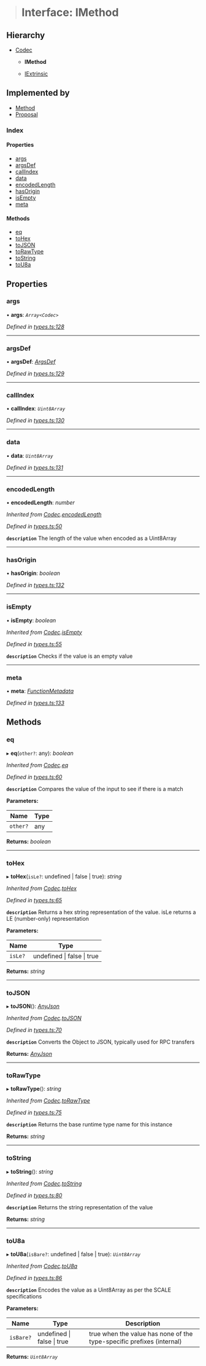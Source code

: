 > # Interface: IMethod

## Hierarchy

* [Codec](_types_.codec.md)

  * **IMethod**

  * [IExtrinsic](_types_.iextrinsic.md)

## Implemented by

* [Method](../classes/_primitive_method_.method.md)
* [Proposal](../classes/_type_proposal_.proposal.md)

### Index

#### Properties

* [args](_types_.imethod.md#args)
* [argsDef](_types_.imethod.md#argsdef)
* [callIndex](_types_.imethod.md#callindex)
* [data](_types_.imethod.md#data)
* [encodedLength](_types_.imethod.md#encodedlength)
* [hasOrigin](_types_.imethod.md#hasorigin)
* [isEmpty](_types_.imethod.md#isempty)
* [meta](_types_.imethod.md#meta)

#### Methods

* [eq](_types_.imethod.md#eq)
* [toHex](_types_.imethod.md#tohex)
* [toJSON](_types_.imethod.md#tojson)
* [toRawType](_types_.imethod.md#torawtype)
* [toString](_types_.imethod.md#tostring)
* [toU8a](_types_.imethod.md#tou8a)

## Properties

###  args

• **args**: *`Array<Codec>`*

*Defined in [types.ts:128](https://github.com/polkadot-js/api/blob/2f157cf/packages/types/src/types.ts#L128)*

___

###  argsDef

• **argsDef**: *[ArgsDef](_types_.argsdef.md)*

*Defined in [types.ts:129](https://github.com/polkadot-js/api/blob/2f157cf/packages/types/src/types.ts#L129)*

___

###  callIndex

• **callIndex**: *`Uint8Array`*

*Defined in [types.ts:130](https://github.com/polkadot-js/api/blob/2f157cf/packages/types/src/types.ts#L130)*

___

###  data

• **data**: *`Uint8Array`*

*Defined in [types.ts:131](https://github.com/polkadot-js/api/blob/2f157cf/packages/types/src/types.ts#L131)*

___

###  encodedLength

• **encodedLength**: *number*

*Inherited from [Codec](_types_.codec.md).[encodedLength](_types_.codec.md#encodedlength)*

*Defined in [types.ts:50](https://github.com/polkadot-js/api/blob/2f157cf/packages/types/src/types.ts#L50)*

**`description`** The length of the value when encoded as a Uint8Array

___

###  hasOrigin

• **hasOrigin**: *boolean*

*Defined in [types.ts:132](https://github.com/polkadot-js/api/blob/2f157cf/packages/types/src/types.ts#L132)*

___

###  isEmpty

• **isEmpty**: *boolean*

*Inherited from [Codec](_types_.codec.md).[isEmpty](_types_.codec.md#isempty)*

*Defined in [types.ts:55](https://github.com/polkadot-js/api/blob/2f157cf/packages/types/src/types.ts#L55)*

**`description`** Checks if the value is an empty value

___

###  meta

• **meta**: *[FunctionMetadata](../classes/_metadata_v1_calls_.functionmetadata.md)*

*Defined in [types.ts:133](https://github.com/polkadot-js/api/blob/2f157cf/packages/types/src/types.ts#L133)*

## Methods

###  eq

▸ **eq**(`other?`: any): *boolean*

*Inherited from [Codec](_types_.codec.md).[eq](_types_.codec.md#eq)*

*Defined in [types.ts:60](https://github.com/polkadot-js/api/blob/2f157cf/packages/types/src/types.ts#L60)*

**`description`** Compares the value of the input to see if there is a match

**Parameters:**

Name | Type |
------ | ------ |
`other?` | any |

**Returns:** *boolean*

___

###  toHex

▸ **toHex**(`isLe?`: undefined | false | true): *string*

*Inherited from [Codec](_types_.codec.md).[toHex](_types_.codec.md#tohex)*

*Defined in [types.ts:65](https://github.com/polkadot-js/api/blob/2f157cf/packages/types/src/types.ts#L65)*

**`description`** Returns a hex string representation of the value. isLe returns a LE (number-only) representation

**Parameters:**

Name | Type |
------ | ------ |
`isLe?` | undefined \| false \| true |

**Returns:** *string*

___

###  toJSON

▸ **toJSON**(): *[AnyJson](../modules/_types_.md#anyjson)*

*Inherited from [Codec](_types_.codec.md).[toJSON](_types_.codec.md#tojson)*

*Defined in [types.ts:70](https://github.com/polkadot-js/api/blob/2f157cf/packages/types/src/types.ts#L70)*

**`description`** Converts the Object to JSON, typically used for RPC transfers

**Returns:** *[AnyJson](../modules/_types_.md#anyjson)*

___

###  toRawType

▸ **toRawType**(): *string*

*Inherited from [Codec](_types_.codec.md).[toRawType](_types_.codec.md#torawtype)*

*Defined in [types.ts:75](https://github.com/polkadot-js/api/blob/2f157cf/packages/types/src/types.ts#L75)*

**`description`** Returns the base runtime type name for this instance

**Returns:** *string*

___

###  toString

▸ **toString**(): *string*

*Inherited from [Codec](_types_.codec.md).[toString](_types_.codec.md#tostring)*

*Defined in [types.ts:80](https://github.com/polkadot-js/api/blob/2f157cf/packages/types/src/types.ts#L80)*

**`description`** Returns the string representation of the value

**Returns:** *string*

___

###  toU8a

▸ **toU8a**(`isBare?`: undefined | false | true): *`Uint8Array`*

*Inherited from [Codec](_types_.codec.md).[toU8a](_types_.codec.md#tou8a)*

*Defined in [types.ts:86](https://github.com/polkadot-js/api/blob/2f157cf/packages/types/src/types.ts#L86)*

**`description`** Encodes the value as a Uint8Array as per the SCALE specifications

**Parameters:**

Name | Type | Description |
------ | ------ | ------ |
`isBare?` | undefined \| false \| true | true when the value has none of the type-specific prefixes (internal)  |

**Returns:** *`Uint8Array`*